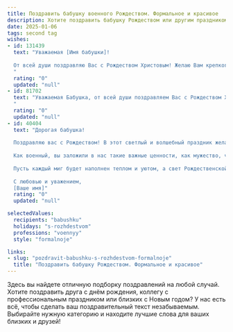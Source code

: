 ```yaml
---
title: Поздравить бабушку военного Рождеством. Формальное и красивое
description: Хотите поздравить бабушку Рождеством или другим праздником? Наш ИИ создаст незабываемое поздравление, а вы обязательно выделитесь среди других.  
date: 2025-01-06
tags: second tag
wishes:
- id: 131439
  text: "Уважаемая [Имя бабушки]!
  
  От всей души поздравляю Вас с Рождеством Христовым! Желаю Вам крепкого здоровья, мира, душевного спокойствия и бодрости духа. Пусть этот светлый праздник наполнит Ваш дом радостью, теплом и любовью близких.  Пусть Рождество станет для Вас временем умиротворения и семейного счастья.  Низкий поклон за Ваш труд и преданность, а также за Ваш неоценимый вклад в воспитание [имя внука/внучки]. Счастливого Рождества!
  "
  rating: "0"
  updated: "null"
- id: 81702
  text: "Уважаемая Бабушка, от всей души поздравляем Вас с Рождеством Христовым! Желаем Вам крепкого здоровья, душевного спокойствия, мира и добра. Пусть Рождественская звезда освещает Ваш путь, а Божья благодать сопутствует Вам во всех делах. Пусть этот праздник принесет в Ваш дом радость, тепло и любовь!
  "
  rating: "0"
  updated: "null"
- id: 40404
  text: "Дорогая бабушка!
  
  Поздравляю вас с Рождеством! В этот светлый и волшебный праздник желаю вам здоровья, счастья и благополучия. Пусть в вашем доме всегда царит радость, а каждый день приносит только положительные эмоции.
  
  Как военный, вы заложили в нас такие важные ценности, как мужество, честь и забота о близких. Ваша сила духа и любовь к семье вдохновляют нас на новые достижения.
  
  Пусть каждый миг будет наполнен теплом и уютом, а свет Рождественской звезды освещает ваш путь.
  
  С любовью и уважением,
  [Ваше имя]"
  rating: "0"
  updated: "null"

selectedValues:
  recipients: "babushku"
  holidays: "s-rozhdestvom"
  professions: "voennyy"
  style: "formalnoje"

links:
- slug: "pozdravit-babushku-s-rozhdestvom-formalnoje"
  title: "Поздравить бабушку Рождеством. Формальное и красивое"
---
```


Здесь вы найдете отличную подборку поздравлений на любой случай.
Хотите поздравить друга с днём рождения, коллегу с профессиональным праздником или близких с Новым годом? У нас есть всё, чтобы сделать ваш поздравительный текст незабываемым. Выбирайте нужную категорию и находите лучшие слова для ваших близких и друзей!
